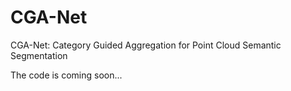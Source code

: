 # CGA-Net
CGA-Net: Category Guided Aggregation for Point Cloud Semantic Segmentation 

The code is coming soon...
